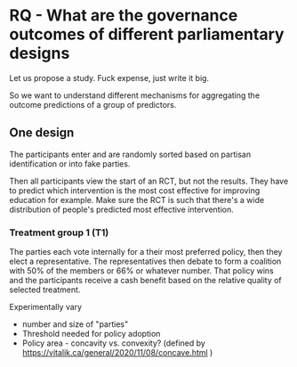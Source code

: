 # RQ - What are the governance outcomes of different parliamentary designs

Let us propose a study. Fuck expense, just write it big.

So we want to understand different mechanisms for aggregating the outcome predictions of a group of predictors.

## One design

The participants enter and are randomly sorted based on partisan identification or into fake parties.

Then all participants view the start of an RCT, but not the results. They have to predict which intervention is the most cost effective for improving education for example. Make sure the RCT is such that there's a wide distribution of people's predicted most effective intervention.

### Treatment group 1 (T1)

The parties each vote internally for a their most preferred policy, then they elect a representative. The representatives then debate to form a coalition with 50% of the members or 66% or whatever number. That policy wins and the participants receive a cash benefit based on the relative quality of selected treatment.

Experimentally vary 
  - number and size of "parties"
  - Threshold needed for policy adoption
  - Policy area - concavity vs. convexity? (defined by https://vitalik.ca/general/2020/11/08/concave.html )
